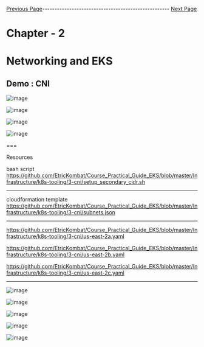 


[Previous Page](https://github.com/EtricKombat/Course_Practical_Guide_EKS/blob/master/_docs/ch2/CNI_and_eks_integration_with_VPC.md)---------------------------------------------------- [Next Page]()



# Chapter - 2 
# Networking and EKS

## Demo : CNI

![image](https://user-images.githubusercontent.com/33585301/119605817-0c97e480-be0f-11eb-933d-1b9c2f74f089.png)


![image](https://user-images.githubusercontent.com/33585301/119606000-6698aa00-be0f-11eb-9e88-8eb40c9824be.png)


![image](https://user-images.githubusercontent.com/33585301/119605967-541e7080-be0f-11eb-86f3-d49b326c3165.png)

![image](https://user-images.githubusercontent.com/33585301/119606141-a1024700-be0f-11eb-8c95-2740649ca922.png)

===

Resources 

bash script 
https://github.com/EtricKombat/Course_Practical_Guide_EKS/blob/master/Infrastructure/k8s-tooling/3-cni/setup_secondary_cidr.sh




---

cloudformation template 
https://github.com/EtricKombat/Course_Practical_Guide_EKS/blob/master/Infrastructure/k8s-tooling/3-cni/subnets.json


---

https://github.com/EtricKombat/Course_Practical_Guide_EKS/blob/master/Infrastructure/k8s-tooling/3-cni/us-east-2a.yaml

https://github.com/EtricKombat/Course_Practical_Guide_EKS/blob/master/Infrastructure/k8s-tooling/3-cni/us-east-2b.yaml

https://github.com/EtricKombat/Course_Practical_Guide_EKS/blob/master/Infrastructure/k8s-tooling/3-cni/us-east-2c.yaml


_________________________


![image](https://user-images.githubusercontent.com/33585301/119606486-4f0df100-be10-11eb-9616-127055e07470.png)

![image](https://user-images.githubusercontent.com/33585301/119606739-b62ba580-be10-11eb-9bfb-2a6c540caa2c.png)

![image](https://user-images.githubusercontent.com/33585301/119606823-d8bdbe80-be10-11eb-8a3a-233cf80b6e80.png)

![image](https://user-images.githubusercontent.com/33585301/119606949-1884a600-be11-11eb-9c37-226b61bd37aa.png)

![image](https://user-images.githubusercontent.com/33585301/119606966-21757780-be11-11eb-8b80-5eb2d407ec1a.png)
